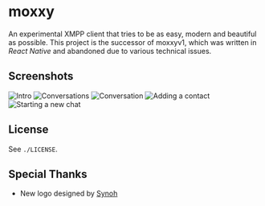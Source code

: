 # moxxy

An experimental XMPP client that tries to be as easy, modern and beautiful as possible. This project
is the successor of moxxyv1, which was written in *React Native* and abandoned due to various technical
issues.

## Screenshots

![Intro](assets/repo/intro.png)
![Conversations](assets/repo/conversations.png)
![Conversation](assets/repo/conversation.png)
![Adding a contact](assets/repo/add_contact.png)
![Starting a new chat](assets/repo/start_chat.png)

## License

See `./LICENSE`.

## Special Thanks

- New logo designed by [Synoh](https://twitter.com/synoh_manda)

